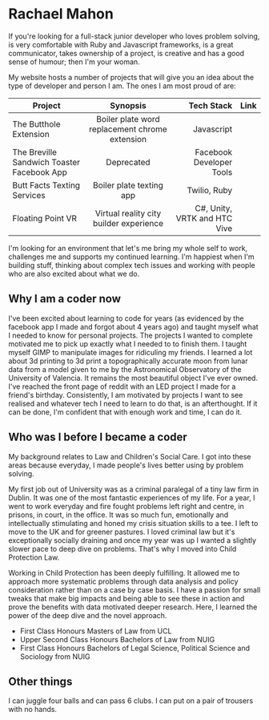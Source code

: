 # Rachael Mahon

If you're looking for a full-stack junior developer who loves problem solving, is very comfortable with Ruby and Javascript frameworks, is a great communicator, takes ownership of a project, is creative and has a good sense of humour; then I'm your woman.

My website hosts a number of projects that will give you an idea about the type of developer and person I am. The ones I am most proud of are:


| Project     | Synopsis          | Tech Stack  | Link |
| ------------- |:-------------:| -----:| -----:|
| The Butthole Extension     | Boiler plate word replacement chrome extension | Javascript |
| The Breville Sandwich Toaster Facebook App   | Deprecated   |   Facebook Developer Tools|
| Butt Facts Texting Services | Boiler plate texting app     |    Twilio, Ruby |
| Floating Point VR | Virtual reality city builder experience | C#, Unity, VRTK and HTC Vive |


I'm looking for an environment that let's me bring my whole self to work, challenges me and supports my continued learning. I'm happiest when I'm building stuff, thinking about complex tech issues and working with people who are also excited about what we do.

## Why I am a coder now

I've been excited about learning to code for years (as evidenced by the facebook app I made and forgot about 4 years ago) and taught myself what I needed to know for personal projects. The projects I wanted to complete motivated me to pick up exactly what I needed to to finish them. I taught myself GIMP to manipulate images for ridiculing my friends. I learned a lot about 3d printing to 3d print a topographically accurate moon from lunar data from a model given to me by the Astronomical Observatory of the University of Valencia. It remains the most beautiful object I've ever owned. I've reached the front page of reddit with an LED project I made for a friend's birthday. Consistently, I am motivated by projects I want to see realised and whatever tech I need to learn to do that, is an afterthought. If it can be done, I'm confident that with enough work and time, I can do it.

## Who was I before I became a coder

My background relates to Law and Children's Social Care. I got into these areas because everyday, I made people's lives better using by problem solving.

My first job out of University was as a criminal paralegal of a tiny law firm in Dublin. It was one of the most fantastic experiences of my life. For a year, I went to work everyday and fire fought problems left right and centre, in prisons, in court, in the office. It was so much fun, emotionally and intellectually stimulating and honed my crisis situation skills to a tee. I left to move to the UK and for greener pastures. I loved criminal law but it's exceptionally socially draining and once my year was up I wanted a slightly slower pace to deep dive on problems. That's why I moved into Child Protection Law.

Working in Child Protection has been deeply fulfilling. It allowed me to approach more systematic problems through data analysis and policy consideration rather than on a case by case basis. I have a passion for small tweaks that make big impacts and being able to see these in action and prove the benefits with data motivated deeper research. Here, I learned the power of the deep dive and the novel approach.



- First Class Honours Masters of Law from UCL
- Upper Second Class Honours Bachelors of Law from NUIG
- First Class Honours Bachelors of Legal Science, Political Science and Sociology from NUIG



## Other things

I can juggle four balls and can pass 6 clubs. I can put on a pair of trousers with no hands.
